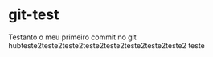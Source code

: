 # git-test


Testanto o meu primeiro commit no git hubteste2teste2teste2teste2teste2teste2teste2teste2
teste